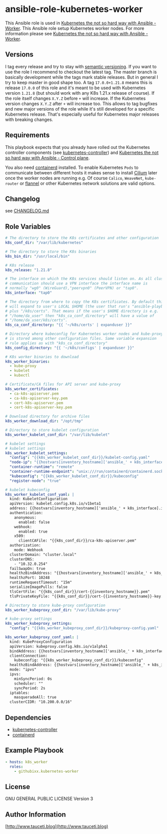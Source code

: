 ansible-role-kubernetes-worker
==============================

This Ansible role is used in [Kubernetes the not so hard way with Ansible - Worker](https://www.tauceti.blog/posts/kubernetes-the-not-so-hard-way-with-ansible-worker-2020/). This Ansible role setup Kubernetes worker nodes. For more information please see [Kubernetes the not so hard way with Ansible - Worker](https://www.tauceti.blog/posts/kubernetes-the-not-so-hard-way-with-ansible-worker-2020/).

Versions
--------

I tag every release and try to stay with [semantic versioning](http://semver.org). If you want to use the role I recommend to checkout the latest tag. The master branch is basically development while the tags mark stable releases. But in general I try to keep master in good shape too. A tag `17.0.0+1.21.8` means this is release `17.0.0` of this role and it's meant to be used with Kubernetes version `1.21.8` (but should work with any K8s 1.21.x release of course). If the role itself changes `X.Y.Z` before `+` will increase. If the Kubernetes version changes `X.Y.Z` after `+` will increase too. This allows to tag bugfixes and new major versions of the role while it's still developed for a specific Kubernetes release. That's especially useful for Kubernetes major releases with breaking changes.

Requirements
------------

This playbook expects that you already have rolled out the Kubernetes controller components (see [kubernetes-controller](https://galaxy.ansible.com/githubixx/kubernetes-controller/)) and [Kubernetes the not so hard way with Ansible - Control plane](https://www.tauceti.blog/post/kubernetes-the-not-so-hard-way-with-ansible-control-plane/).

You also need [containerd](https://galaxy.ansible.com/githubixx/containerd) installed. To enable Kubernetes `Pods` to communicate between different hosts it makes sense to install [Cilium](https://galaxy.ansible.com/githubixx/cilium_kubernetes) later once the worker nodes are running e.g. Of course `Calico`, `WeaveNet`, `kube-router` or [flannel](https://galaxy.ansible.com/githubixx/flanneld) or other Kubernetes network solutions are valid options.

Changelog
---------

see [CHANGELOG.md](https://github.com/githubixx/ansible-role-kubernetes-worker/blob/master/CHANGELOG.md)

Role Variables
--------------

```yaml
# The directory to store the K8s certificates and other configuration
k8s_conf_dir: "/var/lib/kubernetes"

# The directory to store the K8s binaries
k8s_bin_dir: "/usr/local/bin"

# K8s release
k8s_release: "1.21.8"

# The interface on which the K8s services should listen on. As all cluster
# communication should use a VPN interface the interface name is
# normally "wg0" (WireGuard),"peervpn0" (PeerVPN) or "tap0".
k8s_interface: "tap0"

# The directory from where to copy the K8s certificates. By default this
# will expand to user's LOCAL $HOME (the user that run's "ansible-playbook ..."
# plus "/k8s/certs". That means if the user's $HOME directory is e.g.
# "/home/da_user" then "k8s_ca_conf_directory" will have a value of
# "/home/da_user/k8s/certs".
k8s_ca_conf_directory: "{{ '~/k8s/certs' | expanduser }}"

# Directory where kubeconfig for Kubernetes worker nodes and kube-proxy
# is stored among other configuration files. Same variable expansion
# rule applies as with "k8s_ca_conf_directory"
k8s_config_directory: "{{ '~/k8s/configs' | expanduser }}"

# K8s worker binaries to download
k8s_worker_binaries:
  - kube-proxy
  - kubelet
  - kubectl

# Certificate/CA files for API server and kube-proxy
k8s_worker_certificates:
  - ca-k8s-apiserver.pem
  - ca-k8s-apiserver-key.pem
  - cert-k8s-apiserver.pem
  - cert-k8s-apiserver-key.pem

# Download directory for archive files
k8s_worker_download_dir: "/opt/tmp"

# Directory to store kubelet configuration
k8s_worker_kubelet_conf_dir: "/var/lib/kubelet"

# kubelet settings
# kubelet settings
k8s_worker_kubelet_settings:
  "config": "{{k8s_worker_kubelet_conf_dir}}/kubelet-config.yaml"
  "node-ip": "{{hostvars[inventory_hostname]['ansible_' + k8s_interface].ipv4.address}}"
  "container-runtime": "remote"
  "container-runtime-endpoint": "unix:///run/containerd/containerd.sock"
  "kubeconfig": "{{k8s_worker_kubelet_conf_dir}}/kubeconfig"
  "register-node": "true"

# kubelet kubeconfig
k8s_worker_kubelet_conf_yaml: |
  kind: KubeletConfiguration
  apiVersion: kubelet.config.k8s.io/v1beta1
  address: {{hostvars[inventory_hostname]['ansible_' + k8s_interface].ipv4.address}}
  authentication:
    anonymous:
      enabled: false
    webhook:
      enabled: true
    x509:
      clientCAFile: "{{k8s_conf_dir}}/ca-k8s-apiserver.pem"
  authorization:
    mode: Webhook
  clusterDomain: "cluster.local"
  clusterDNS:
    - "10.32.0.254"
  failSwapOn: true
  healthzBindAddress: "{{hostvars[inventory_hostname]['ansible_' + k8s_interface].ipv4.address}}"
  healthzPort: 10248
  runtimeRequestTimeout: "15m"
  serializeImagePulls: false
  tlsCertFile: "{{k8s_conf_dir}}/cert-{{inventory_hostname}}.pem"
  tlsPrivateKeyFile: "{{k8s_conf_dir}}/cert-{{inventory_hostname}}-key.pem"

# Directory to store kube-proxy configuration
k8s_worker_kubeproxy_conf_dir: "/var/lib/kube-proxy"

# kube-proxy settings
k8s_worker_kubeproxy_settings:
  "config": "{{k8s_worker_kubeproxy_conf_dir}}/kubeproxy-config.yaml"

k8s_worker_kubeproxy_conf_yaml: |
  kind: KubeProxyConfiguration
  apiVersion: kubeproxy.config.k8s.io/v1alpha1
  bindAddress: {{hostvars[inventory_hostname]['ansible_' + k8s_interface].ipv4.address}}
  clientConnection:
    kubeconfig: "{{k8s_worker_kubeproxy_conf_dir}}/kubeconfig"
  healthzBindAddress: {{hostvars[inventory_hostname]['ansible_' + k8s_interface].ipv4.address}}:10256
  mode: "ipvs"
  ipvs:
    minSyncPeriod: 0s
    scheduler: ""
    syncPeriod: 2s
  iptables:
    masqueradeAll: true
  clusterCIDR: "10.200.0.0/16"
```

Dependencies
------------

- [kubernetes-controller](https://galaxy.ansible.com/githubixx/kubernetes-controller/)
- [containerd](https://galaxy.ansible.com/githubixx/containerd)

Example Playbook
----------------

```yaml
- hosts: k8s_worker
  roles:
    - githubixx.kubernetes-worker
```

License
-------

GNU GENERAL PUBLIC LICENSE Version 3

Author Information
------------------

[http://www.tauceti.blog](http://www.tauceti.blog)
